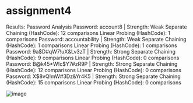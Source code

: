 # assignment4

Results:
Password Analysis
Password: account8 | Strength: Weak
  Separate Chaining (HashCode): 12 comparisons
  Linear Probing (HashCode): 1 comparisons
Password: accountability | Strength: Weak
  Separate Chaining (HashCode): 1 comparisons
  Linear Probing (HashCode): 1 comparisons
Password: 9a$D#qW7!uX&Lv3zT | Strength: Strong
  Separate Chaining (HashCode): 9 comparisons
  Linear Probing (HashCode): 0 comparisons
Password: B@k45*W!c$Y7#zR9P | Strength: Strong
  Separate Chaining (HashCode): 12 comparisons
  Linear Probing (HashCode): 0 comparisons
Password: X$8vQ!mW#3Dz&Yr4K5 | Strength: Strong
  Separate Chaining (HashCode): 15 comparisons
  Linear Probing (HashCode): 0 comparisons

  ![image](https://github.com/user-attachments/assets/f643bdae-045e-45a4-9d34-a86b8a9e2909)
